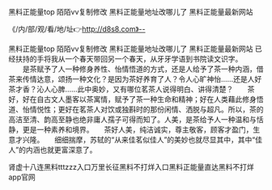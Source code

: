 黑料正能量top
陌陌vv复制修改
黑料正能量地址改哪儿了
黑料正能量最新网站


《/内/部/观/看/地/址👉http://d8s8.com》--

黑料正能量top
陌陌vv复制修改
黑料正能量地址改哪儿了
黑料正能量最新网站
已经扶持的手将我从一个春天带回另一个春天，从牙牙学语到书院读文识字。
　　是茶赋予了人一种修身养性、怡情悟道的方式，还是人给予了茶一种内涵，借茶来传情达意，颂扬一种文化？是因为茶好养育了人？令人心旷神怡……还是人好茶才香？沁人心脾……此中奥妙，又有哪位茗茶人说得明白、讲得清楚？　　茶好，好在自古文人墨客以茶寓情，赋予了茶一种生命和精神；好在人类藉此修身悟道、怡情悦性；更好在茗茶人对饮或独斟时的那份闲情、洒脱与超凡。所以，茶的高洁至清、韵高至静也绝非庸人孺子可得而知了。人美，是茶给予人一种温和与恬静，更是一种素养和境界。　　茶好人美，纯洁诚实，尊主敬客，顾客才盈门，生意才兴隆。　　细细揣摩，苏轼的“从来佳茗似佳人”的美妙也就尽显其中，其中“佳人”的内涵也就更富深意了。





肾虚十八连黑料tttzzz入口万里长征黑料不打烊入口黑料正能量直达黑料不打烊app官网
